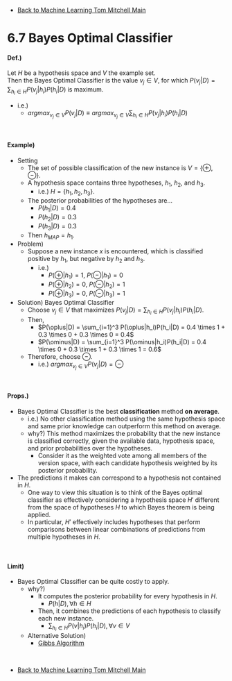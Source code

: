 * [Back to Machine Learning Tom Mitchell Main](../../main.md)

# 6.7 Bayes Optimal Classifier

#### Def.)
Let $H$ be a hypothesis space and $V$ the example set.   
Then the Bayes Optimal Classifier is the value $v_j \in V$, for which $P(v_j|D) = \sum_{h_i \in H} P(v_j|h_i)P(h_i|D)$ is maximum.
- i.e.)
  - $argmax_{v_j \in V} P(v_j|D) \equiv argmax_{v_j \in V} \sum_{h_i \in H} P(v_j|h_i)P(h_i|D)$

<br>

#### Example)
- Setting
  - The set of possible classification of the new instance is $V=\lbrace \oplus, \ominus \rbrace$.
  - A hypothesis space contains three hypotheses, $h_1$, $h_2$, and $h_3$.
    - i.e.) $H = \lbrace h_1, h_2, h_3 \rbrace$.
  - The posterior probabilities of the hypotheses are...
    - $P(h_1|D) = 0.4$
    - $P(h_2|D) = 0.3$
    - $P(h_3|D) = 0.3$
  - Then $h_{MAP} = h_1$.
- Problem)
  - Suppose a new instance $x$ is encountered, which is classified positive by $h_1$, but negative by $h_2$ and $h_3$.
    - i.e.)
      - $P(\oplus|h_1) = 1$, $P(\ominus|h_1) = 0$
      - $P(\oplus|h_2) = 0$, $P(\ominus|h_2) = 1$
      - $P(\oplus|h_3) = 0$, $P(\ominus|h_3) = 1$
- Solution) Bayes Optimal Classifier
  - Choose $v_j \in V$ that maximizes $P(v_j|D) = \sum_{h_i \in H} P(v_j|h_i)P(h_i|D)$.
  - Then,
    - $P(\oplus|D) = \sum_{i=1}^3 P(\oplus|h_i)P(h_i|D) = 0.4 \times 1 + 0.3 \times 0 + 0.3 \times 0 = 0.4$
    - $P(\ominus|D) = \sum_{i=1}^3 P(\ominus|h_i)P(h_i|D) = 0.4 \times 0 + 0.3 \times 1 + 0.3 \times 1 = 0.6$
  - Therefore, choose $\ominus$.
    - i.e.) $argmax_{v_j \in V} P(v_j|D)=\ominus$

<br>

#### Props.)
- Bayes Optimal Classifier is the best **classification** method **on average**.
  - i.e.) No other classification method using the same hypothesis space and same prior knowledge can outperform this method on average.
  - why?) This method maximizes the probability that the new instance is classified correctly, given the available data, hypothesis space, and prior probabilities over the hypotheses.
    - Consider it as the weighted vote among all members of the version space, with each candidate hypothesis weighted by its posterior probability.
- The predictions it makes can correspond to a hypothesis not contained in $H$.
  - One way to view this situation is to think of the Bayes optimal classifier as effectively considering a hypothesis space $H'$ different from the space of hypotheses $H$ to which Bayes theorem is being applied. 
  - In particular, $H'$ effectively includes hypotheses that perform comparisons between linear combinations of predictions from multiple hypotheses in $H$. 

<br>

#### Limit)
- Bayes Optimal Classifier can be quite costly to apply.
  - why?)
    - It computes the posterior probability for every hypothesis in $H$.
      - $P(h|D), \forall h \in H$ 
    - Then, it combines the predictions of each hypothesis to classify each new instance.
      - $\sum_{h_i \in H} P(v|h_i)P(h_i|D), \forall v \in V$
  - Alternative Solution)
    - [Gibbs Algorithm](../08/note.md#68-gibbs-algorithm)










<br>

* [Back to Machine Learning Tom Mitchell Main](../../main.md)